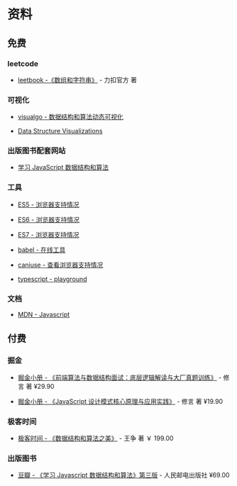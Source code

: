 # 资料

## 免费

### leetcode

- [leetbook -《数组和字符串》](https://leetcode-cn.com/leetbook/detail/array-and-string/) - 力扣官方 著

### 可视化

- [visualgo - 数据结构和算法动态可视化](https://visualgo.net/zh/)

- [Data Structure Visualizations](https://www.cs.usfca.edu/~galles/visualization/Algorithms.html)

### 出版图书配套网站

- [学习 JavaScript 数据结构和算法](https://javascript-ds-algorithms-book.firebaseapp.com/)

### 工具

- [ES5 - 浏览器支持情况](http://kangax.github.io/compat-table/es5/)

- [ES6 - 浏览器支持情况](http://kangax.github.io/compat-table/es6/)

- [ES7 - 浏览器支持情况](http://kangax.github.io/compat-table/es2016plus/)

- [babel - 在线工具](https://babeljs.io/repl/#?browsers=defaults%2C%20not%20ie%2011%2C%20not%20ie_mob%2011&build=&builtIns=false&corejs=3.6&spec=false&loose=false&code_lz=Q&debug=false&forceAllTransforms=false&shippedProposals=false&circleciRepo=&evaluate=false&fileSize=false&timeTravel=false&sourceType=module&lineWrap=true&presets=env%2Creact%2Cstage-2&prettier=false&targets=&version=7.17.5&externalPlugins=&assumptions=%7B%7D)

- [caniuse - 查看浏览器支持情况](https://caniuse.com/)

- [typescript - playground](https://www.typescriptlang.org/play)

### 文档

- [MDN - Javascript](https://developer.mozilla.org/zh-CN/docs/Web/JavaScript)

## 付费

### 掘金

- [掘金小册 - 《前端算法与数据结构面试：底层逻辑解读与大厂真题训练》](https://juejin.cn/book/6844733800300150797) - 修言 著 ¥29.90

- [掘金小册 - 《JavaScript 设计模式核⼼原理与应⽤实践》](https://juejin.cn/book/6844733790204461070) - 修言 著 ¥19.90

### 极客时间

- [极客时间 - 《数据结构和算法之美》](https://time.geekbang.org/column/100017301) - 王争 著 ￥ 199.00

### 出版图书

- [豆瓣 - 《学习 Javascript 数据结构和算法》第三版](https://book.douban.com/subject/33441631/) - 人民邮电出版社 ¥69.00
